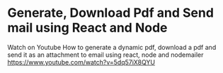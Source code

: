 
# Generate, Download Pdf and Send mail using React and Node

Watch on Youtube How to generate a dynamic pdf, download a pdf and send it as an attachment to email using react, node and nodemailer
https://www.youtube.com/watch?v=5dq57iX8QYU
